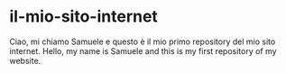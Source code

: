 # il-mio-sito-internet
Ciao, mi chiamo Samuele e questo è il mio primo repository del mio sito internet.
Hello, my name is Samuele and this is my first repository of my website.